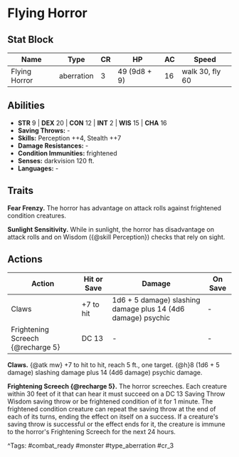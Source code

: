 # Flying Horror

## Stat Block

| Name | Type | CR | HP | AC | Speed |
|------|------|----|----|----|-------|
| Flying Horror | aberration | 3 | 49 (9d8 + 9) | 16 | walk 30, fly 60 |

## Abilities

- **STR** 9 | **DEX** 20 | **CON** 12 | **INT** 2 | **WIS** 15 | **CHA** 16
- **Saving Throws:** -  
- **Skills:** Perception ++4, Stealth ++7  
- **Damage Resistances:** -  
- **Condition Immunities:** frightened  
- **Senses:** darkvision 120 ft.  
- **Languages:** -

## Traits

**Fear Frenzy.** The horror has advantage on attack rolls against frightened condition creatures.

**Sunlight Sensitivity.** While in sunlight, the horror has disadvantage on attack rolls and on Wisdom ({@skill Perception}) checks that rely on sight.


## Actions

| Action | Hit or Save | Damage | On Save |
|--------|--------------|--------|----------|
| Claws | +7 to hit | 1d6 + 5 damage) slashing damage plus 14 (4d6 damage) psychic | - |
| Frightening Screech {@recharge 5} | DC 13 | - | - |

**Claws.** {@atk mw} +7 to hit to hit, reach 5 ft., one target. {@h}8 (1d6 + 5 damage) slashing damage plus 14 (4d6 damage) psychic damage.

**Frightening Screech {@recharge 5}.** The horror screeches. Each creature within 30 feet of it that can hear it must succeed on a DC 13 Saving Throw Wisdom saving throw or be frightened condition of it for 1 minute. The frightened condition creature can repeat the saving throw at the end of each of its turns, ending the effect on itself on a success. If a creature's saving throw is successful or the effect ends for it, the creature is immune to the horror's Frightening Screech for the next 24 hours.


^Tags: #combat_ready #monster #type_aberration #cr_3